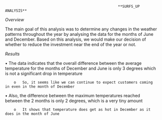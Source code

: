                                                         **SURFS_UP ANALYSIS**
                                                        
*Overview*

The main goal of this analysis was to determine any changes in the weather patterns throughout the year by analysing the data for the months of June and December.  Based on this analysis, we would make our decision of whether to reduce the investment near the end of the year or not.

*Results*

•       The data indicates that the overall difference between the average temperature for the months of December and June is only 3 degrees which is not a significant drop in temperature

        o	So, it seems like we can continue to expect customers coming in even in the month of December

•	Also, the difference between the maximum temperatures reached between the 2 months is only 2 degrees, which is a very tiny amount 

        o	It shows that temperature does get as hot in December as it does in the month of June
                                                       
